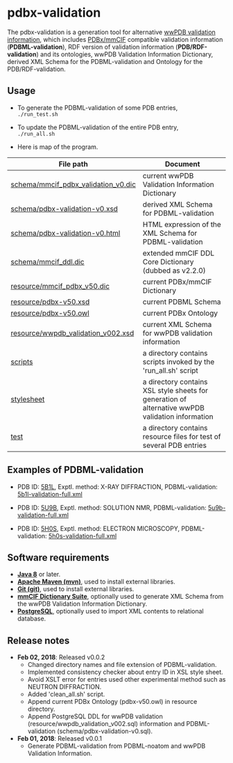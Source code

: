 ﻿# pdbx-validation

The pdbx-validation is a generation tool for alternative [wwPDB validation information](https://www.wwpdb.org/validation/validation-reports), which includes [PDBx/mmCIF](http://mmcif.wwpdb.org/) compatible validation information (**PDBML-validation**), RDF version of validation information (**PDB/RDF-validation**) and its ontologies, wwPDB Validation Information Dictionary, derived XML Schema for the PDBML-validation and Ontology for the PDB/RDF-validation.

## Usage

- To generate the PDBML-validation of some PDB entries,<br />
 `./run_test.sh`

- To update the PDBML-validation of the entire PDB entry,<br />
 `./run_all.sh`

- Here is map of the program.<br />

File path | Document
--------- | --------
[schema/mmcif_pdbx_validation_v0.dic](https://github.com/yokochi47/pdbx-validation/blob/master/schema/mmcif_pdbx_validation_v0.289.dic) | current wwPDB Validation Information Dictionary
[schema/pdbx-validation-v0.xsd](https://github.com/yokochi47/pdbx-validation/blob/master/schema/pdbx-validation-v0.289.xsd) | derived XML Schema for PDBML-validation
[schema/pdbx-validation-v0.html](https://github.com/yokochi47/pdbx-validation/blob/master/schema/pdbx-validation-v0.html) | HTML expression of the XML Schema for PDBML-validation
[schema/mmcif_ddl.dic](https://github.com/yokochi47/pdbx-validation/blob/master/schema/mmcif_ddl_v2.2.0.dic) | extended mmCIF DDL Core Dictionary (dubbed as v2.2.0)
[resource/mmcif_pdbx_v50.dic](http://mmcif.wwpdb.org/dictionaries/ascii/mmcif_pdbx_v50.dic) | current PDBx/mmCIF Dictionary
[resource/pdbx-v50.xsd](http://mmcif.wwpdb.org/schema/pdbx-v50.xsd) | current PDBML Schema
[resource/pdbx-v50.owl](https://rdf.wwpdb.org/schema/pdbx-v50.owl) | current PDBx Ontology
[resource/wwpdb_validation_v002.xsd](http://wwpdb.org/validation/schema/wwpdb_validation_v002.xsd) | current XML Schema for wwPDB validation information
[scripts](https://github.com/yokochi47/pdbx-validation/blob/master/scripts) | a directory contains scripts invoked by the 'run_all.sh' script
[stylesheet](https://github.com/yokochi47/pdbx-validation/blob/master/stylesheet) | a directory contains XSL style sheets for generation of alternative wwPDB validation information
[test](https://github.com/yokochi47/pdbx-validation/blob/master/test) | a directory contains resource files for test of several PDB entries

## Examples of PDBML-validation

- PDB ID: [5B1L](https://pdbj.org/mine/summary/5b1l), Exptl. method: X-RAY DIFFRACTION, PDBML-validation: [5b1l-validation-full.xml](https://github.com/yokochi47/pdbx-validation/blob/master/test/pdbml-validation/5b1l-validation-full.xml)

- PDB ID: [5U9B](https://pdbj.org/mine/summary/5u9b), Exptl. method: SOLUTION NMR, PDBML-validation: [5u9b-validation-full.xml](https://github.com/yokochi47/pdbx-validation/blob/master/test/pdbml-validation/5u9b-validation-full.xml)

- PDB ID: [5H0S](https://pdbj.org/mine/summary/5h0s), Exptl. method: ELECTRON MICROSCOPY, PDBML-validation: [5h0s-validation-full.xml](https://github.com/yokochi47/pdbx-validation/blob/master/test/pdbml-validation/5h0s-validation-full.xml)

## Software requirements

- [**Java 8**](https://java.com/en/) or later.
- [**Apache Maven (mvn)**](https://maven.apache.org), used to install external libraries.
- [**Git (git)**](https://git-scm.com), used to install external libraries.
- [**mmCIF Dictionary Suite**](http://mmcif.wwpdb.org/docs/software-resources.html), optionally used to generate XML Schema from the wwPDB Validation Information Dictionary.
- [**PostgreSQL**](https://www.postgresql.org), optionally used to import XML contents to relational database.

## Release notes

- **Feb 02, 2018**: Released v0.0.2
	- Changed directory names and file extension of PDBML-validation.
	- Implemented consistency checker about entry ID in XSL style sheet.
	- Avoid XSLT error for entries used other experimental method such as NEUTRON DIFFRACTION.
	- Added 'clean_all.sh' script.
	- Append current PDBx Ontology (pdbx-v50.owl) in resource directory.
	- Append PostgreSQL DDL for wwPDB validation (resource/wwpdb_validation_v002.sql) information and PDBML-validation (schema/pdbx-validation-v0.sql).
- **Feb 01, 2018**: Released v0.0.1
	- Generate PDBML-validation from PDBML-noatom and wwPDB Validation Information.

